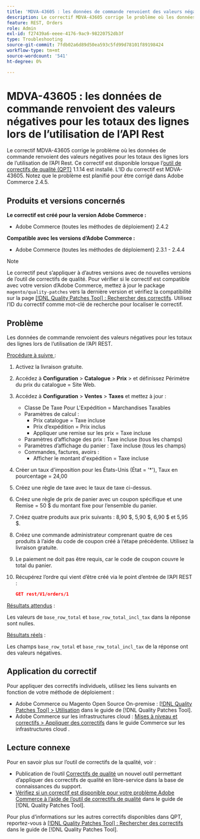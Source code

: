 ```yaml
---
title: 'MDVA-43605 : les données de commande renvoient des valeurs négatives pour les totaux des lignes lors de l’utilisation de l’API Rest'
description: Le correctif MDVA-43605 corrige le problème où les données de commande renvoient des valeurs négatives pour les totaux des lignes lors de l’utilisation de l’API Rest. Ce correctif est disponible lorsque l’[Outil de correctifs de la qualité (QPT)](https://experienceleague.adobe.com/en/docs/commerce-operations/tools/quality-patches-tool/quality-patches-tool-to-self-serve-quality-patches) 1.1.14 est installé. L’ID du correctif est MDVA-43605. Notez que le problème est planifié pour être corrigé dans Adobe Commerce 2.4.5.
feature: REST, Orders
role: Admin
exl-id: f27439a6-eeee-4176-9ac9-98220752db3f
type: Troubleshooting
source-git-commit: 7fdb02a6d89d50ea593c5fd99d78101f89198424
workflow-type: tm+mt
source-wordcount: '541'
ht-degree: 0%

---
```


# MDVA-43605 : les données de commande renvoient des valeurs négatives pour les totaux des lignes lors de l’utilisation de l’API Rest

Le correctif MDVA-43605 corrige le problème où les données de commande renvoient des valeurs négatives pour les totaux des lignes lors de l’utilisation de l’API Rest. Ce correctif est disponible lorsque l’[outil de correctifs de qualité (QPT)](https://experienceleague.adobe.com/en/docs/commerce-operations/tools/quality-patches-tool/quality-patches-tool-to-self-serve-quality-patches) 1.1.14 est installé. L’ID du correctif est MDVA-43605. Notez que le problème est planifié pour être corrigé dans Adobe Commerce 2.4.5.

## Produits et versions concernés

**Le correctif est créé pour la version Adobe Commerce :**

* Adobe Commerce (toutes les méthodes de déploiement) 2.4.2

**Compatible avec les versions d’Adobe Commerce :**

* Adobe Commerce (toutes les méthodes de déploiement) 2.3.1 - 2.4.4

>[!NOTE]
>
>Le correctif peut s’appliquer à d’autres versions avec de nouvelles versions de l’outil de correctifs de qualité. Pour vérifier si le correctif est compatible avec votre version d’Adobe Commerce, mettez à jour le package `magento/quality-patches` vers la dernière version et vérifiez la compatibilité sur la page [[!DNL Quality Patches Tool] : Rechercher des correctifs](https://experienceleague.adobe.com/en/docs/commerce-operations/tools/quality-patches-tool/quality-patches-tool-to-self-serve-quality-patches). Utilisez l’ID du correctif comme mot-clé de recherche pour localiser le correctif.

## Problème

Les données de commande renvoient des valeurs négatives pour les totaux des lignes lors de l’utilisation de l’API REST.

<u>Procédure à suivre </u> :

1. Activez la livraison gratuite.
1. Accédez à **Configuration** > **Catalogue** > **Prix** > et définissez Périmètre du prix du catalogue = Site Web.
1. Accédez à **Configuration** > **Ventes** > **Taxes** et mettez à jour :
   * Classe De Taxe Pour L&#39;Expédition = Marchandises Taxables
   * Paramètres de calcul :
      * Prix catalogue = Taxe incluse
      * Prix d’expédition = Prix inclus
      * Appliquer une remise sur les prix = Taxe incluse
   * Paramètres d’affichage des prix : Taxe incluse (tous les champs)
   * Paramètres d’affichage du panier : Taxe incluse (tous les champs)
   * Commandes, factures, avoirs :
      * Afficher le montant d&#39;expédition = Taxe incluse
1. Créer un taux d&#39;imposition pour les États-Unis (État = &#39;*&#39;), Taux en pourcentage = 24,00
1. Créez une règle de taxe avec le taux de taxe ci-dessus.
1. Créez une règle de prix de panier avec un coupon spécifique et une Remise = 50 $ du montant fixe pour l’ensemble du panier.
1. Créez quatre produits aux prix suivants : 8,90 $, 5,90 $, 6,90 $ et 5,95 $.
1. Créez une commande administrateur comprenant quatre de ces produits à l’aide du code de coupon créé à l’étape précédente. Utilisez la livraison gratuite.
1. Le paiement ne doit pas être requis, car le code de coupon couvre le total du panier.
1. Récupérez l’ordre qui vient d’être créé via le point d’entrée de l’API REST :

   ```json
   GET rest/V1/orders/1
   ```

<u>Résultats attendus</u> :

Les valeurs de `base_row_total` et `base_row_total_incl_tax` dans la réponse sont nulles.

<u>Résultats réels</u> :

Les champs `base_row_total` et `base_row_total_incl_tax` de la réponse ont des valeurs négatives.

## Application du correctif

Pour appliquer des correctifs individuels, utilisez les liens suivants en fonction de votre méthode de déploiement :

* Adobe Commerce ou Magento Open Source On-premise : [[!DNL Quality Patches Tool] > Utilisation](/help/tools/quality-patches-tool/usage.md) dans le guide de [!DNL Quality Patches Tool].
* Adobe Commerce sur les infrastructures cloud : [Mises à niveau et correctifs > Appliquer des correctifs](https://experienceleague.adobe.com/docs/commerce-cloud-service/user-guide/develop/upgrade/apply-patches.html) dans le guide Commerce sur les infrastructures cloud .

## Lecture connexe

Pour en savoir plus sur l’outil de correctifs de la qualité, voir :

* Publication de l’outil [Correctifs de qualité](https://experienceleague.adobe.com/en/docs/commerce-operations/tools/quality-patches-tool/quality-patches-tool-to-self-serve-quality-patches) un nouvel outil permettant d’appliquer des correctifs de qualité en libre-service dans la base de connaissances du support.
* [Vérifiez si un correctif est disponible pour votre problème Adobe Commerce à l’aide de l’outil de correctifs de qualité](/help/tools/quality-patches-tool/patches-available-in-qpt/check-patch-for-magento-issue-with-magento-quality-patches.md) dans le guide de [!DNL Quality Patches Tool].

Pour plus d’informations sur les autres correctifs disponibles dans QPT, reportez-vous à [[!DNL Quality Patches Tool] : Rechercher des correctifs](https://experienceleague.adobe.com/tools/commerce-quality-patches/index.html) dans le guide de [!DNL Quality Patches Tool].
